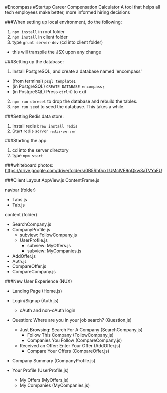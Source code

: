 #Encompass
#Startup Career Compensation Calculator
A tool that helps all tech employees make better, more informed hiring decisions

###When setting up local environment, do the following:
1. `npm install` in root folder
2. `npm install` in client folder
3. type `grunt server-dev` (cd into client folder)
  * this will transpile the JSX upon any change

###Setting up the database:
1. Install PostgreSQL, and create a database named 'encompass' 
  * (from terminal) `psql template1`
  * (in PostgreSQL) `CREATE DATABASE encompass;`
  * (in PostgreSQL) Press `ctrl+D` to exit
2. `npm run dbreset` to drop the database and rebuild the tables.
3. `npm run seed` to seed the database. This takes a while.

###Setting Redis data store:
1. Install redis `brew install redis`
2. Start redis server `redis-server`

###Starting the app:
1. cd into the server directory
2. type `npm start`

###whiteboard photos:
https://drive.google.com/drive/folders/0B5Rh0oxLUMclVE9pQkw3aTVYaFU

###Client Layout
AppView.js
ContentFrame.js

navbar (folder)
* Tabs.js
* Tab.js

content (folder)
* SearchCompany.js
* CompanyProfile.js
    * subview: FollowCompany.js
  * UserProfile.js
    * subview: MyOffers.js
    * subview: MyCompanies.js
* AddOffer.js
* Auth.js
* CompareOffer.js
* CompareCompany.js

###New User Experience (NUX)
* Landing Page (Home.js)
* Login/Signup (Auth.js)
  * oAuth and non-oAuth login
* Question: Where are you in your job search? (Question.js)
  * Just Browsing: Search For A Company (SearchCompany.js)
    * Follow This Company (FollowCompany.js)
    * Companies You Follow (CompareCompany.js)
  * Received an Offer: Enter Your Offer (AddOffer.js)
    * Compare Your Offers (CompareOffer.js)
* Company Summary (CompanyProfile.js)

* Your Profile (UserProfile.js)
  * My Offers (MyOffers.js)
  * My Companies (MyCompanies.js)